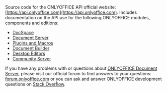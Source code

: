 Source code for the ONLYOFFICE API official website: [https://api.onlyoffice.com](https://api.onlyoffice.com).
Includes documentation on the API use for the following ONLYOFFICE modules, components and editions:

* [DocSpace](https://github.com/ONLYOFFICE/DocSpace)
* [Document Server][1]
* [Plugins and Macros](https://github.com/ONLYOFFICE/sdkjs-plugins)
* [Document Builder](https://github.com/ONLYOFFICE/DocumentBuilder)
* [Desktop Editors](https://github.com/ONLYOFFICE/DesktopEditors)
* [Community Server](https://github.com/ONLYOFFICE/CommunityServer)

If you have any problems with or questions about [ONLYOFFICE Document Server][1], please visit our official forum to find answers to your questions: [forum.onlyoffice.com](https://forum.onlyoffice.com/) or you can ask and answer ONLYOFFICE development questions on [Stack Overflow](http://stackoverflow.com/questions/tagged/onlyoffice).

  [1]: https://github.com/ONLYOFFICE/DocumentServer
